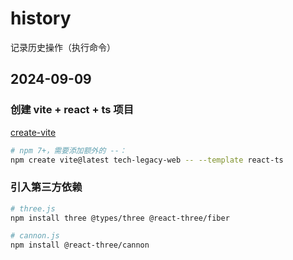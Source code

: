 # history

记录历史操作（执行命令）

## 2024-09-09

### 创建 vite + react + ts 项目

[create-vite](https://github.com/vitejs/vite/tree/main/packages/create-vite)

```sh
# npm 7+，需要添加额外的 --：
npm create vite@latest tech-legacy-web -- --template react-ts
```

### 引入第三方依赖

```sh
# three.js
npm install three @types/three @react-three/fiber

# cannon.js
npm install @react-three/cannon
```
